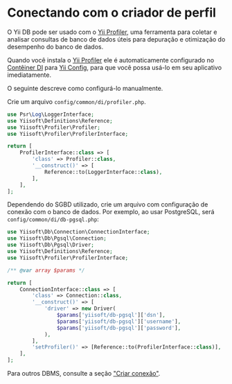 # Conectando com o criador de perfil

O Yii DB pode ser usado com o [Yii Profiler](https://github.com/yiisoft/profiler), uma ferramenta para coletar e analisar
consultas de banco de dados úteis para depuração e otimização do desempenho do banco de dados.

Quando você instala o [Yii Profiler](https://github.com/yiisoft/profiler) ele é automaticamente configurado no
[Contêiner DI](https://github.com/yiisoft/di) para [Yii Config](https://github.com/yiisoft/config),
para que você possa usá-lo em seu aplicativo imediatamente.

O seguinte descreve como configurá-lo manualmente.

Crie um arquivo `config/common/di/profiler.php`.

```php
use Psr\Log\LoggerInterface;
use Yiisoft\Definitions\Reference;
use Yiisoft\Profiler\Profiler;
use Yiisoft\Profiler\ProfilerInterface;

return [
    ProfilerInterface::class => [
        'class' => Profiler::class,
        '__construct()' => [
            Reference::to(LoggerInterface::class),
        ],
    ],
];
```

Dependendo do SGBD utilizado, crie um arquivo com configuração de conexão com o banco de dados. Por exemplo, ao usar PostgreSQL,
será `config/common/di/db-pgsql.php`:

```php
use Yiisoft\Db\Connection\ConnectionInterface;
use Yiisoft\Db\Pgsql\Connection;
use Yiisoft\Db\Pgsql\Driver;
use Yiisoft\Definitions\Reference;
use Yiisoft\Profiler\ProfilerInterface;

/** @var array $params */

return [
    ConnectionInterface::class => [
        'class' => Connection::class,
        '__construct()' => [
            'driver' => new Driver(
                $params['yiisoft/db-pgsql']['dsn'],
                $params['yiisoft/db-pgsql']['username'],
                $params['yiisoft/db-pgsql']['password'],
            ),
        ],
        'setProfiler()' => [Reference::to(ProfilerInterface::class)],
    ],
];
```

Para outros DBMS, consulte a seção ["Criar conexão"](../README.md#criar-conexão).
